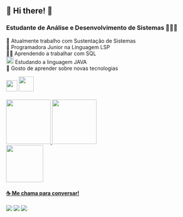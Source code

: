 ## 🤍 Hi there! 👾

### Estudante de Análise e Desenvolvimento de Sistemas 👩🏻‍🎓

🤍 Atualmente trabalho com Sustentação de Sistemas  
🤍 Programadora Junior na Linguagem LSP  
👩‍💻 Aprendendo a trabalhar com SQL  
<img height="20em" src="https://cdn.jsdelivr.net/gh/devicons/devicon/icons/java/java-original.svg" /> Estudando a linguagem JAVA  
🧠 Gosto de aprender sobre novas tecnologias   

<div>
<img height="30em" src="https://cdn.jsdelivr.net/gh/devicons/devicon/icons/cplusplus/cplusplus-original.svg"/>
<img height="40em" src="https://www.code4source.com/static/media/java.898b7343.png"/>
<div/>  
 
####

<div>
<a href="https://github.com/kmlyteixeira">
<img height="120em" src="https://github-readme-stats.vercel.app/api/top-langs/?username=kmlyteixeira&layout=compact&langs_count=7&theme=dracula"/>
<img height="120em" src="https://github-readme-stats.vercel.app/api?username=kmlyteixeira&show_icons=true&theme=dracula&include_all_commits=true&count_private=true"/>
</div>
 <img src="https://cdn.domestika.org/c_limit,dpr_auto,f_auto,q_auto,w_820/v1572821689/content-items/003/381/611/U4L1_TOTAL-original.gif?1572821689" width="100" height="100"/>

#### ☕ Me chama para conversar!
<div> 
<a href="https://www.linkedin.com/in/kemily-teixeira" target="_blank"><img src="https://img.shields.io/badge/-LinkedIn-%230077B5?style=for-the-badge&logo=linkedin&logoColor=white" target="_blank"></a>  
<a href="https://instagram.com/kemilyteixeiradr" target="_blank"><img src="https://img.shields.io/badge/-Instagram-%23E4405F?style=for-the-badge&logo=instagram&logoColor=white" target="_blank"></a>
<a href = "mailto:kemilyteixeira047@gmail.com"><img src="https://img.shields.io/badge/Gmail-D14836?style=for-the-badge&logo=gmail&logoColor=white" target="_blank"></a>  
</div>
  

<!---
kmlyteixeira/kmlyteixeira is a ✨ special ✨ repository because its `README.md` (this file) appears on your GitHub profile.
--->
